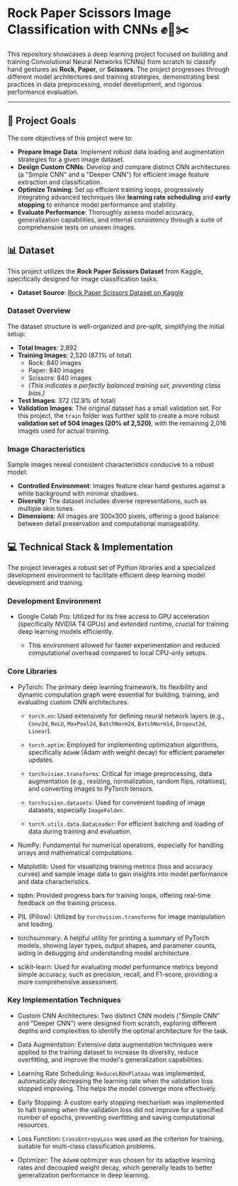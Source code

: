 # Rock Paper Scissors Image Classification with CNNs ✊📄✂️

This repository showcases a deep learning project focused on building and training Convolutional Neural Networks (CNNs) from scratch to classify hand gestures as **Rock**, **Paper**, or **Scissors**. The project progresses through different model architectures and training strategies, demonstrating best practices in data preprocessing, model development, and rigorous performance evaluation.

---

## 🎯 Project Goals

The core objectives of this project were to:

* **Prepare Image Data**: Implement robust data loading and augmentation strategies for a given image dataset.
* **Design Custom CNNs**: Develop and compare distinct CNN architectures (a "Simple CNN" and a "Deeper CNN") for efficient image feature extraction and classification.
* **Optimize Training**: Set up efficient training loops, progressively integrating advanced techniques like **learning rate scheduling** and **early stopping** to enhance model performance and stability.
* **Evaluate Performance**: Thoroughly assess model accuracy, generalization capabilities, and internal consistency through a suite of comprehensive tests on unseen images.


## 📊 Dataset

This project utilizes the **Rock Paper Scissors Dataset** from Kaggle, specifically designed for image classification tasks.

* **Dataset Source**: [Rock Paper Scissors Dataset on Kaggle](https://www.kaggle.com/datasets/sanikamal/rock-paper-scissors-dataset)

### Dataset Overview

The dataset structure is well-organized and pre-split, simplifying the initial setup:

* **Total Images**: 2,892
* **Training Images**: 2,520 (87.1% of total)
    * Rock: 840 images
    * Paper: 840 images
    * Scissors: 840 images
    * *(This indicates a perfectly balanced training set, preventing class bias.)*
* **Test Images**: 372 (12.9% of total)
* **Validation Images**: The original dataset has a small validation set. For this project, the `train` folder was further split to create a more robust **validation set of 504 images (20% of 2,520)**, with the remaining 2,016 images used for actual training.

### Image Characteristics

Sample images reveal consistent characteristics conducive to a robust model:

* **Controlled Environment**: Images feature clear hand gestures against a white background with minimal shadows.
* **Diversity**: The dataset includes diverse representations, such as multiple skin tones.
* **Dimensions**: All images are 300x300 pixels, offering a good balance between detail preservation and computational manageability.


## 💻 Technical Stack & Implementation
The project leverages a robust set of Python libraries and a specialized development environment to facilitate efficient deep learning model development and training.

### Development Environment
* Google Colab Pro: Utilized for its free access to GPU acceleration (specifically NVIDIA T4 GPUs) and extended runtime, crucial for training deep learning models efficiently.

  * This environment allowed for faster experimentation and reduced computational overhead compared to local CPU-only setups.

### Core Libraries

* PyTorch: The primary deep learning framework. Its flexibility and dynamic computation graph were essential for building, training, and evaluating custom CNN architectures.

  * ```torch.nn```: Used extensively for defining neural network layers (e.g., ```Conv2d```, ```ReLU```, ```MaxPool2d```, ```BatchNorm2d```, ```BatchNorm1d```, ```Dropout2d```, ```Linear```).

  * ```torch.optim```: Employed for implementing optimization algorithms, specifically ```AdamW``` (Adam with weight decay) for efficient parameter updates.

  * ```torchvision.transforms```: Critical for image preprocessing, data augmentation (e.g., resizing, normalization, random flips, rotations), and converting images to PyTorch tensors.

  * ```torchvision.datasets```: Used for convenient loading of image datasets, especially ```ImageFolder```.

  * ```torch.utils.data.DataLoader```: For efficient batching and loading of data during training and evaluation.

* NumPy: Fundamental for numerical operations, especially for handling arrays and mathematical computations.

* Matplotlib: Used for visualizing training metrics (loss and accuracy curves) and sample image data to gain insights into model performance and data characteristics.

* tqdm: Provided progress bars for training loops, offering real-time feedback on the training process.

* PIL (Pillow): Utilized by ```torchvision.transforms``` for image manipulation and loading.

* torchsummary: A helpful utility for printing a summary of PyTorch models, showing layer types, output shapes, and parameter counts, aiding in debugging and understanding model architecture.

* scikit-learn: Used for evaluating model performance metrics beyond simple accuracy, such as precision, recall, and F1-score, providing a more comprehensive assessment.

### Key Implementation Techniques
* Custom CNN Architectures: Two distinct CNN models ("Simple CNN" and "Deeper CNN") were designed from scratch, exploring different depths and complexities to identify the optimal architecture for the task.

* Data Augmentation: Extensive data augmentation techniques were applied to the training dataset to increase its diversity, reduce overfitting, and improve the model's generalization capabilities.

* Learning Rate Scheduling: ```ReduceLROnPlateau``` was implemented, automatically decreasing the learning rate when the validation loss stopped improving. This helps the model converge more effectively.

* Early Stopping: A custom early stopping mechanism was implemented to halt training when the validation loss did not improve for a specified number of epochs, preventing overfitting and saving computational resources.

* Loss Function: ```CrossEntropyLoss``` was used as the criterion for training, suitable for multi-class classification problems.

* Optimizer: The ```AdamW``` optimizer was chosen for its adaptive learning rates and decoupled weight decay, which generally leads to better generalization performance in deep learning.


